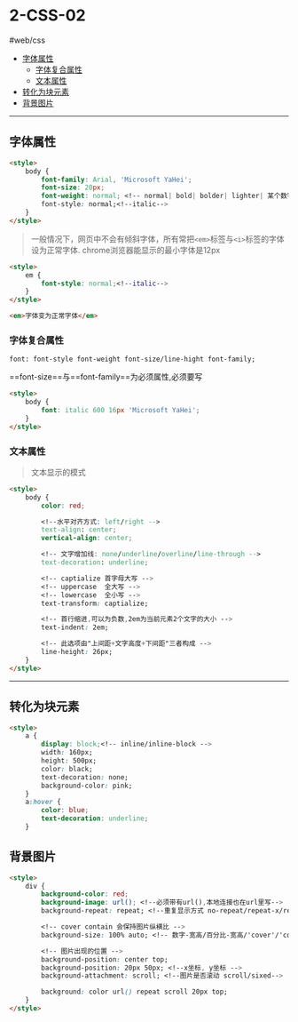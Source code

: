 # 2-CSS-02

#web/css

- [字体属性](#字体属性)
	- [字体复合属性](#字体复合属性)
    - [文本属性](#文本属性)
- [转化为块元素](#转化为块元素)
- [背景图片](#背景图片)

---

## 字体属性

```html
<style>
	body {
		font-family: Arial, 'Microsoft YaHei';
		font-size: 20px;
		font-weight: normal; <!-- normal| bold| bolder| lighter| 某个数字-->
		font-style: normal;<!--italic-->
	}
</style>
```

> 一般情况下，网页中不会有倾斜字体，所有常把`<em>`标签与`<i>`标签的字体设为正常字体.
> chrome浏览器能显示的最小字体是12px

```html
<style>
	em {
		font-style: normal;<!--italic-->
	}
</style>

<em>字体变为正常字体</em>
```

### 字体复合属性

`font: font-style font-weight font-size/line-hight font-family;`

==font-size==与==font-family==为必须属性,必须要写

```html
<style>
	body {
		font: italic 600 16px 'Microsoft YaHei';
	}
</style>
```

### 文本属性

> 文本显示的模式

```html
<style>
	body {
		color: red;

		<!--水平对齐方式: left/right -->
		text-align: center;
		vertical-align: center;

		<!-- 文字增加线: none/underline/overline/line-through -->
		text-decoration: underline;

		<!-- captialize 首字母大写 -->
		<!-- uppercase  全大写 -->
		<!-- lowercase  全小写 -->
		text-transform: captialize;

		<!-- 首行缩进,可以为负数,2em为当前元素2个文字的大小 -->
		text-indent: 2em;

		<!-- 此选项由"上间距+文字高度+下间距"三者构成 -->
		line-height: 26px;
	}
</style>
```


---

## 转化为块元素
```html
<style>
    a {
		display: block;<!-- inline/inline-block -->
        width: 160px;
		height: 500px;
		color: black;
        text-decoration: none;
		background-color: pink;
    }
	a:hover {
        color: blue;
        text-decoration: underline;
    }
```

##  背景图片

```html
<style>
	div {
		background-color: red;
		background-image: url(); <!--必须带有url(),本地连接也在url里写-->
		background-repeat: repeat; <!--重复显示方式 no-repeat/repeat-x/repeat-y -->

		<!-- cover contain 会保持图片纵横比 -->
		background-size: 100% auto; <!-- 数字-宽高/百分比-宽高/'cover'/'contain'   -->

		<!-- 图片出现的位置 -->
		background-position: center top;
		background-position: 20px 50px; <!--x坐标, y坐标 -->
		background-attachment: scroll; <!--图片是否滚动 scroll/sixed-->

		background: color url() repeat scroll 20px top;
	}
</style>
```
